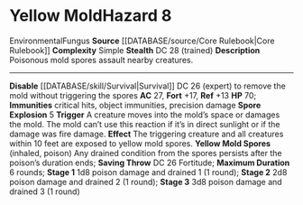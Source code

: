 ﻿---
ac: '27'
all_resistance: null
complexity: Simple
element: null
fortitude: '+17'
hardness: null
hazard_type: Environmental
hp: '70'
id: '10'
immunity:
- critical hits
- object immunities
- precision damage
level: '8'
name: Yellow Mold
rarity: Common
reflex: '+13'
resistance: null
rus_type_level: null
school: null
source: '[[DATABASE/source/Core Rulebook|Core Rulebook]]'
trait:
- '[[DATABASE/trait/Environmental|Environmental]]'
- '[[DATABASE/trait/Fungus|Fungus]]'
type: Hazard
weakness: null
will: null

---
# Yellow Mold<span class="item-type">Hazard 8</span>

<span class="item-trait">Environmental</span><span class="item-trait">Fungus</span>
**Source** [[DATABASE/source/Core Rulebook|Core Rulebook]] 
**Complexity** Simple
**Stealth** DC 28 (trained)
**Description** Poisonous mold spores assault nearby creatures.

---
**Disable** [[DATABASE/skill/Survival|Survival]] DC 26 (expert) to remove the mold without triggering the spores
**AC** 27, **Fort** +17, **Ref** +13
**HP** 70; **Immunities** critical hits, object immunities, precision damage
**Spore Explosion** <span class="action-icon">5</span> **Trigger** A creature moves into the mold’s space or damages the mold. The mold can’t use this reaction if it’s in direct sunlight or if the damage was fire damage. **Effect** The triggering creature and all creatures within 10 feet are exposed to yellow mold spores.
**Yellow Mold Spores** (inhaled, poison) Any drained condition from the spores persists after the poison’s duration ends; **Saving Throw** DC 26 Fortitude; **Maximum Duration** 6 rounds; **Stage 1** 1d8 poison damage and drained 1 (1 round); **Stage 2** 2d8 poison damage and drained 2 (1 round); **Stage 3** 3d8 poison damage and drained 3 (1 round)